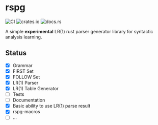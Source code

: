 # rspg

![CI](https://github.com/linyinfeng/rspg/workflows/CI/badge.svg)
![crates.io](https://img.shields.io/crates/v/rspg.svg)
![docs.rs](https://docs.rs/rspg/badge.svg)

A simple **experimental** LR(1) rust parser generator library for syntactic analysis learning.

## Status

- [x] Grammar
- [x] FIRST Set
- [x] FOLLOW Set
- [x] LR(1) Parser
- [x] LR(1) Table Generator
- [ ] Tests
- [ ] Documentation
- [x] Basic ability to use LR(1) parse result
- [x] rspg-macros
- [ ] ...
